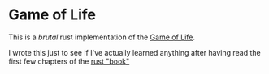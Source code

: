 # Game of Life

This is a *brutal* rust implementation of the [Game of Life](https://en.wikipedia.org/wiki/Conway%27s_Game_of_Life).

I wrote this just to see if I've actually learned anything after having read the first few chapters of the [rust "book"](https://doc.rust-lang.org/book/title-page.html)

